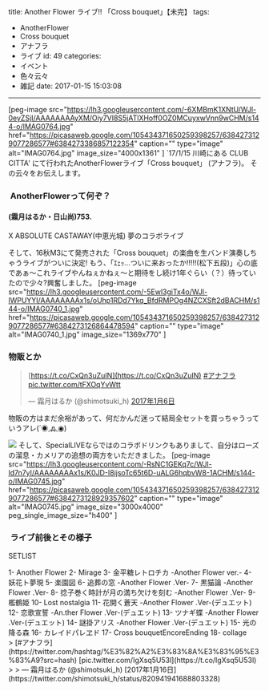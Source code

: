 title: Another Flower ライブ!! 「Cross bouquet」【未完】
tags:
  - AnotherFlower
  - Cross bouquet
  - アナフラ
  - ライブ
id: 49
categories:
  - イベント
  - 色々云々
  - 雑記
date: 2017-01-15 15:03:08
---

[peg-image src="https://lh3.googleusercontent.com/-6XMBmK1XNtU/WJl-0eyZSjI/AAAAAAAAyXM/Oiy7VI8S5jATlXHoff0OZ0MCuyxwVnn9wCHM/s144-o/IMAG0764.jpg" href="https://picasaweb.google.com/105434371650259398257/6384273129077286577#6384273386857122354" caption="" type="image" alt="IMAG0764.jpg" image_size="4000x1361" ]
`17/1/15 川崎にある CLUB CITTA' にて行われたAnotherFlowerライブ「Cross bouquet」 (アナフラ)。 その云々をお伝えします。

<!--more-->

###  AnotherFlowerって何ぞ？

<!--・その物語紹介-->

#### 

#### (霜月はるか・日山尚)753.
X
ABSOLUTE CASTAWAY(中恵光城)
夢のコラボライブ

そして、16秋M3にて発売された「Cross bouquet」の楽曲を生バンド演奏しちゃうライブがついに決定! もう、「ｴｪｯ…ついに来おったか!!!!!(松下五段)」心の底であぁ～これライブやんねぇかねぇ～と期待をし続け1年ぐらい（？）待っていたので少々?興奮しました。
[peg-image src="https://lh3.googleusercontent.com/-5Ewl3giTx4o/WJl-lWPUYYI/AAAAAAAAx1s/oUhp1RDd7Ykq_BfdRMPOg4NZCXSft2dBACHM/s144-o/IMAG0740_1.jpg" href="https://picasaweb.google.com/105434371650259398257/6384273129077286577#6384273126864478594" caption="" type="image" alt="IMAG0740_1.jpg" image_size="1369x770" ]

### 物販とか

> [https://t.co/CxQn3uZuIN](https://t.co/CxQn3uZuIN) [#アナフラ](https://twitter.com/hashtag/%E3%82%A2%E3%83%8A%E3%83%95%E3%83%A9?src=hash) [pic.twitter.com/tFXOqYvWtt](https://t.co/tFXOqYvWtt)
> 
> — 霜月はるか (@shimotsuki_h) [2017年1月6日](https://twitter.com/shimotsuki_h/status/817342958651383808)
<script async src="//platform.twitter.com/widgets.js" charset="utf-8"></script>
物販の方はまだ余裕があって、何だかんだ迷って結局全セットを買っちゃうっていうアレ(´◉◞д◟◉)

![](https://pbs.twimg.com/media/C2C54rvUcAAmcj2.jpg)
そして、SpecialLIVEならではのコラボドリンクもありまして、自分はローズの溜息・カメリアの追想の両方をいただきました。
[peg-image src="https://lh3.googleusercontent.com/-RsNC1GEKq7c/WJl-ld7n7yI/AAAAAAAAx1s/K0JD-I8ijsoTc65t6D-uALG6hqbvW8-1ACHM/s144-o/IMAG0745.jpg" href="https://picasaweb.google.com/105434371650259398257/6384273129077286577#6384273128929357602" caption="" type="image" alt="IMAG0745.jpg" image_size="3000x4000" peg_single_image_size="h400" ]

###  ライブ前後とその様子

<div class="information">

SETLIST
<div class="sp-info">1- Another Flower
2- Mirage
3- 金平糖レトロチカ -Another Flower ver.-
4- 妖花ト夢現
5- 楽園図
6- 追葬の窓 -Another Flower .Ver-
7- 黒猫論 -Another Flower .Ver-
8- 捻子巻く時計が月の満ち欠けを刻む -Another Flower .Ver-
9- 檻鶴姫
10- Lost nostalgia
11- 花開く蒼天 -Another Flower .Ver-(デュエット)
12- 恋歌宣誓 -An.ther Flower .Ver-(デュエット)
13- ツナギ蝶 -Another Flower .Ver-(デュエット)
14- 謎掛アリス -Another Flower .Ver-(デュエット)
15- 光の降る森
16- カレイドパレヱド
17- Cross bouquetEncoreEnding
18- collage</div>
</div>
> [#アナフラ](https://twitter.com/hashtag/%E3%82%A2%E3%83%8A%E3%83%95%E3%83%A9?src=hash) [pic.twitter.com/IgXsq5U53l](https://t.co/IgXsq5U53l)
> 
> — 霜月はるか (@shimotsuki_h) [2017年1月16日](https://twitter.com/shimotsuki_h/status/820941941688803328)
<script async src="//platform.twitter.com/widgets.js" charset="utf-8"></script>
<!-- ・ロズとカメリアのこれから &nbsp; ・ライブの総評-->

